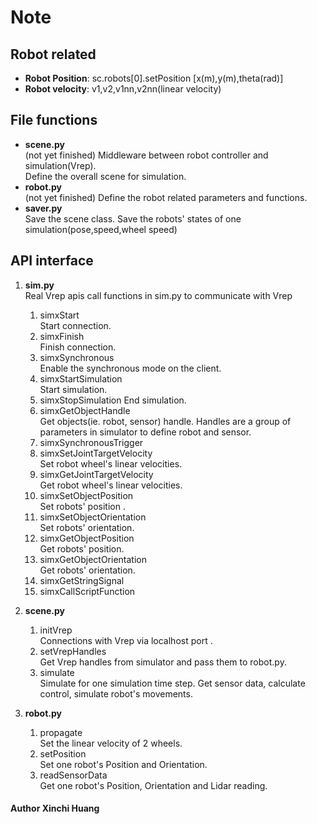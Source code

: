 # Note

## Robot related 

+ **Robot Position**:  sc.robots[0].setPosition [x(m),y(m),theta(rad)]
+ **Robot velocity**: v1,v2,v1nn,v2nn(linear velocity)
## File functions
+ **scene.py**  
(not yet finished) Middleware between robot controller and simulation(Vrep).  
Define the overall scene for simulation.  
+ **robot.py**  
(not yet finished) Define the robot related parameters and functions.
+ **saver.py**  
Save the scene class. Save the robots' states of one simulation(pose,speed,wheel speed)
## API interface

1. **sim.py**  
    Real Vrep apis call functions in sim.py to communicate with Vrep
    1. simxStart  
       Start connection.
    2. simxFinish  
       Finish connection.
    3. simxSynchronous  
       Enable the synchronous mode on the client.
    4. simxStartSimulation  
       Start simulation.
    5. simxStopSimulation
       End simulation.
    6. simxGetObjectHandle  
       Get objects(ie. robot, sensor) handle.
       Handles are a group of parameters in simulator to define robot and sensor.
    7. simxSynchronousTrigger
    8. simxSetJointTargetVelocity  
       Set robot wheel's linear velocities.
    9. simxGetJointTargetVelocity  
       Get robot wheel's linear velocities.
    10. simxSetObjectPosition  
        Set robots' position .
    11. simxSetObjectOrientation  
        Set robots' orientation.
    12. simxGetObjectPosition  
        Get robots' position.
    13. simxGetObjectOrientation  
        Get robots' orientation.
    14. simxGetStringSignal  
    15. simxCallScriptFunction
    
2. **scene.py**
    1. initVrep  
        Connections with Vrep via localhost port  .
    2. setVrepHandles  
        Get Vrep handles from simulator and pass them to robot.py.      
    3. simulate  
        Simulate for one simulation time step. 
        Get sensor data, calculate control, simulate robot's movements.
3. **robot.py**
    1. propagate  
        Set the linear velocity of 2 wheels.
    2. setPosition  
        Set one robot's Position and Orientation.
    3. readSensorData  
        Get one robot's Position, Orientation and Lidar reading.



#### Author Xinchi Huang





